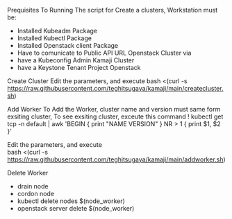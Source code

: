 Prequisites
  To Running The script for Create a clusters, Workstation must be:
   - Installed Kubeadm Package
   - Installed Kubectl Package
   - Installed Openstack client Package
   - Have to comunicate to Public API URL Openstack Cluster via 
   - have a Kubeconfig Admin Kamaji Cluster
   - have a Keystone Tenant Project Openstack 
   
Create Cluster
  Edit the parameters, and execute
      bash <(curl -s https://raw.githubusercontent.com/teghitsugaya/kamaji/main/createcluster.sh)

Add Worker
  To Add the Worker, cluster name and version must same form exsiting cluster,
  To see exsiting cluster, exceute this command !
    kubectl get tcp -n default  | awk 'BEGIN { print "NAME VERSION" } NR > 1 { print $1, $2 }'
  
  Edit the parameters, and execute  
    bash <(curl -s https://raw.githubusercontent.com/teghitsugaya/kamaji/main/addworker.sh)
               
Delete Worker
  - drain node
  - cordon node
  - kubectl delete nodes $(node_worker)
  - openstack server delete $(node_worker)
